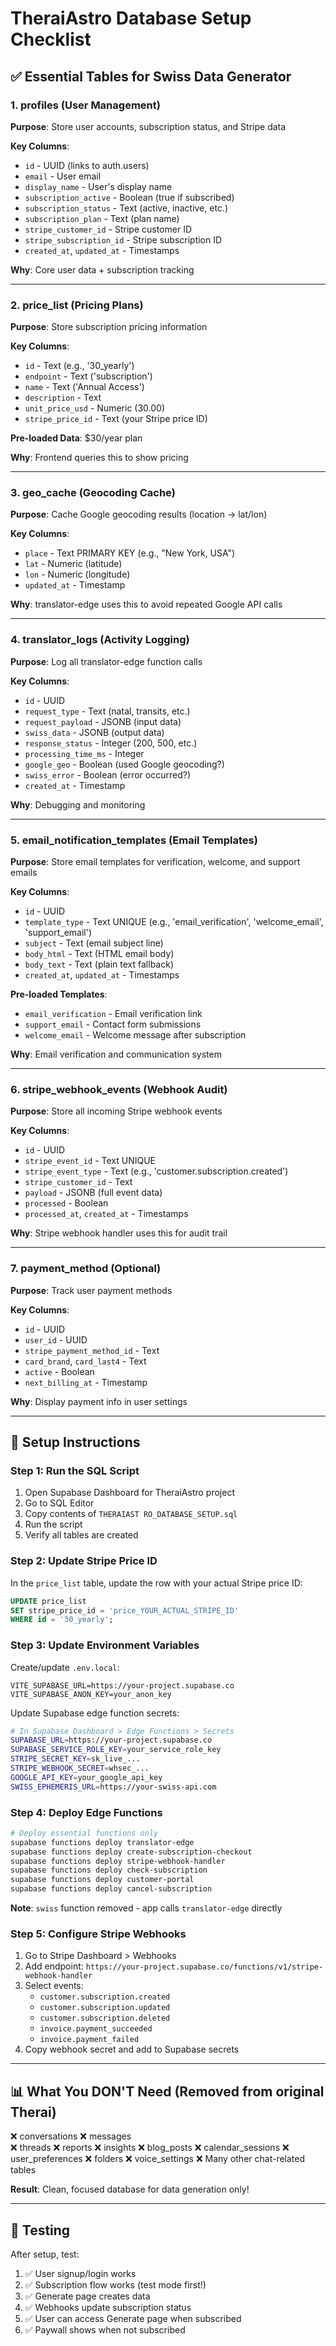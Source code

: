 # TheraiAstro Database Setup Checklist

## ✅ Essential Tables for Swiss Data Generator

### 1. **profiles** (User Management)
**Purpose**: Store user accounts, subscription status, and Stripe data

**Key Columns**:
- `id` - UUID (links to auth.users)
- `email` - User email
- `display_name` - User's display name
- `subscription_active` - Boolean (true if subscribed)
- `subscription_status` - Text (active, inactive, etc.)
- `subscription_plan` - Text (plan name)
- `stripe_customer_id` - Stripe customer ID
- `stripe_subscription_id` - Stripe subscription ID
- `created_at`, `updated_at` - Timestamps

**Why**: Core user data + subscription tracking

---

### 2. **price_list** (Pricing Plans)
**Purpose**: Store subscription pricing information

**Key Columns**:
- `id` - Text (e.g., '30_yearly')
- `endpoint` - Text ('subscription')
- `name` - Text ('Annual Access')
- `description` - Text
- `unit_price_usd` - Numeric (30.00)
- `stripe_price_id` - Text (your Stripe price ID)

**Pre-loaded Data**: $30/year plan

**Why**: Frontend queries this to show pricing

---

### 3. **geo_cache** (Geocoding Cache)
**Purpose**: Cache Google geocoding results (location → lat/lon)

**Key Columns**:
- `place` - Text PRIMARY KEY (e.g., "New York, USA")
- `lat` - Numeric (latitude)
- `lon` - Numeric (longitude)
- `updated_at` - Timestamp

**Why**: translator-edge uses this to avoid repeated Google API calls

---

### 4. **translator_logs** (Activity Logging)
**Purpose**: Log all translator-edge function calls

**Key Columns**:
- `id` - UUID
- `request_type` - Text (natal, transits, etc.)
- `request_payload` - JSONB (input data)
- `swiss_data` - JSONB (output data)
- `response_status` - Integer (200, 500, etc.)
- `processing_time_ms` - Integer
- `google_geo` - Boolean (used Google geocoding?)
- `swiss_error` - Boolean (error occurred?)
- `created_at` - Timestamp

**Why**: Debugging and monitoring

---

### 5. **email_notification_templates** (Email Templates)
**Purpose**: Store email templates for verification, welcome, and support emails

**Key Columns**:
- `id` - UUID
- `template_type` - Text UNIQUE (e.g., 'email_verification', 'welcome_email', 'support_email')
- `subject` - Text (email subject line)
- `body_html` - Text (HTML email body)
- `body_text` - Text (plain text fallback)
- `created_at`, `updated_at` - Timestamps

**Pre-loaded Templates**:
- `email_verification` - Email verification link
- `support_email` - Contact form submissions
- `welcome_email` - Welcome message after subscription

**Why**: Email verification and communication system

---

### 6. **stripe_webhook_events** (Webhook Audit)
**Purpose**: Store all incoming Stripe webhook events

**Key Columns**:
- `id` - UUID
- `stripe_event_id` - Text UNIQUE
- `stripe_event_type` - Text (e.g., 'customer.subscription.created')
- `stripe_customer_id` - Text
- `payload` - JSONB (full event data)
- `processed` - Boolean
- `processed_at`, `created_at` - Timestamps

**Why**: Stripe webhook handler uses this for audit trail

---

### 7. **payment_method** (Optional)
**Purpose**: Track user payment methods

**Key Columns**:
- `id` - UUID
- `user_id` - UUID
- `stripe_payment_method_id` - Text
- `card_brand`, `card_last4` - Text
- `active` - Boolean
- `next_billing_at` - Timestamp

**Why**: Display payment info in user settings

---


## 🚀 Setup Instructions

### Step 1: Run the SQL Script
1. Open Supabase Dashboard for TheraiAstro project
2. Go to SQL Editor
3. Copy contents of `THERAIAST RO_DATABASE_SETUP.sql`
4. Run the script
5. Verify all tables are created

### Step 2: Update Stripe Price ID
In the `price_list` table, update the row with your actual Stripe price ID:
```sql
UPDATE price_list 
SET stripe_price_id = 'price_YOUR_ACTUAL_STRIPE_ID'
WHERE id = '30_yearly';
```

### Step 3: Update Environment Variables
Create/update `.env.local`:
```env
VITE_SUPABASE_URL=https://your-project.supabase.co
VITE_SUPABASE_ANON_KEY=your_anon_key
```

Update Supabase edge function secrets:
```bash
# In Supabase Dashboard > Edge Functions > Secrets
SUPABASE_URL=https://your-project.supabase.co
SUPABASE_SERVICE_ROLE_KEY=your_service_role_key
STRIPE_SECRET_KEY=sk_live_...
STRIPE_WEBHOOK_SECRET=whsec_...
GOOGLE_API_KEY=your_google_api_key
SWISS_EPHEMERIS_URL=https://your-swiss-api.com
```

### Step 4: Deploy Edge Functions
```bash
# Deploy essential functions only
supabase functions deploy translator-edge
supabase functions deploy create-subscription-checkout
supabase functions deploy stripe-webhook-handler
supabase functions deploy check-subscription
supabase functions deploy customer-portal
supabase functions deploy cancel-subscription
```

**Note**: `swiss` function removed - app calls `translator-edge` directly

### Step 5: Configure Stripe Webhooks
1. Go to Stripe Dashboard > Webhooks
2. Add endpoint: `https://your-project.supabase.co/functions/v1/stripe-webhook-handler`
3. Select events:
   - `customer.subscription.created`
   - `customer.subscription.updated`
   - `customer.subscription.deleted`
   - `invoice.payment_succeeded`
   - `invoice.payment_failed`
4. Copy webhook secret and add to Supabase secrets

---

## 📊 What You DON'T Need (Removed from original Therai)

❌ conversations
❌ messages  
❌ threads
❌ reports
❌ insights
❌ blog_posts
❌ calendar_sessions
❌ user_preferences
❌ folders
❌ voice_settings
❌ Many other chat-related tables

**Result**: Clean, focused database for data generation only!

---

## 🧪 Testing

After setup, test:
1. ✅ User signup/login works
2. ✅ Subscription flow works (test mode first!)
3. ✅ Generate page creates data
4. ✅ Webhooks update subscription status
5. ✅ User can access Generate page when subscribed
6. ✅ Paywall shows when not subscribed

